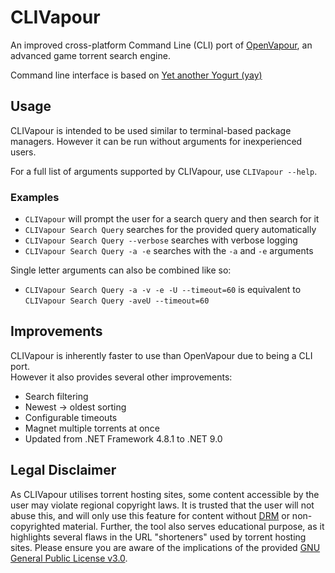 # CLIVapour
An improved cross-platform Command Line (CLI) port of [OpenVapour](https://github.com/prismatica-dev/OpenVapour), an advanced game torrent search engine.

Command line interface is based on [Yet another Yogurt (yay)](https://github.com/Jguer/yay)

## Usage
CLIVapour is intended to be used similar to terminal-based package managers. However it can be run without arguments for inexperienced users.

For a full list of arguments supported by CLIVapour, use `CLIVapour --help`.

### Examples
- `CLIVapour` will prompt the user for a search query and then search for it
- `CLIVapour Search Query` searches for the provided query automatically
- `CLIVapour Search Query --verbose` searches with verbose logging
- `CLIVapour Search Query -a -e` searches with the `-a` and `-e` arguments 

Single letter arguments can also be combined like so:
- `CLIVapour Search Query -a -v -e -U --timeout=60` is equivalent to `CLIVapour Search Query -aveU --timeout=60`

## Improvements 
CLIVapour is inherently faster to use than OpenVapour due to being a CLI port.<br>However it also provides several other improvements:
- Search filtering
- Newest -> oldest sorting
- Configurable timeouts
- Magnet multiple torrents at once
- Updated from .NET Framework 4.8.1 to .NET 9.0

## Legal Disclaimer
As CLIVapour utilises torrent hosting sites, some content accessible by the user may violate regional copyright laws. It is trusted that the user will not abuse this, and will only use this feature for content without [DRM](https://en.wikipedia.org/wiki/Digital_rights_management) or non-copyrighted material. Further, the tool also serves educational purpose, as it highlights several flaws in the URL "shorteners" used by torrent hosting sites. 
Please ensure you are aware of the implications of the provided [GNU General Public License v3.0](https://github.com/prismatica-dev/CLIVapour/blob/master/LICENSE.txt).
